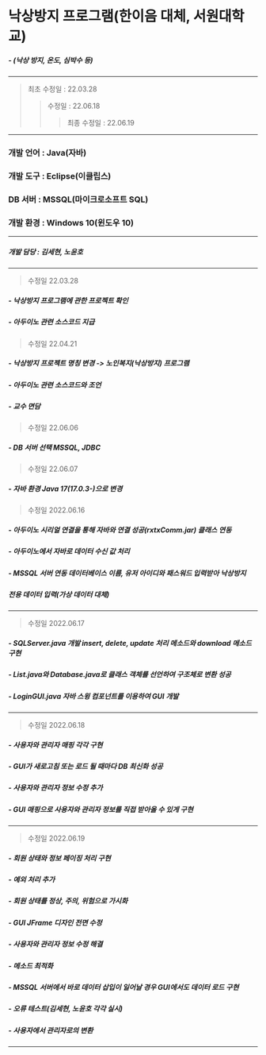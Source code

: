  # 낙상방지 프로그램(한이음 대체, 서원대학교)
 ##### - (낙상 방지, 온도, 심박수 등)
---
> 최초 수정일 : 22.03.28
>> 수정일 : 22.06.18
>>> 최종 수정일 : 22.06.19
---
### 개발 언어 : Java(자바)
### 개발 도구 : Eclipse(이클립스)
### DB 서버 : MSSQL(마이크로소프트 SQL)
### 개발 환경 : Windows 10(윈도우 10)
---
##### 개발 담당 : 김세현, 노윤호
---
> 수정일 22.03.28
##### - 낙상방지 프로그램에 관한 프로젝트 확인
##### - 아두이노 관련 소스코드 지급
> 수정일 22.04.21
##### - 낙상방지 프로젝트 명칭 변경 -> 노인복지(낙상방지) 프로그램
##### - 아두이노 관련 소스코드와 조언
##### - 교수 면담
> 수정일 22.06.06
##### - DB 서버 선택 MSSQL, JDBC
> 수정일 22.06.07
##### - 자바 환경 Java 17(17.0.3-)으로 변경
> 수정일 2022.06.16
##### - 아두이노 시리얼 연결을 통해 자바와 연결 성공(rxtxComm.jar) 클래스 연동
##### - 아두이노에서 자바로 데이터 수신 값 처리 
##### - MSSQL 서버 연동 데이터베이스 이름, 유저 아이디와 패스워드 입력받아 낙상방지
#####   전용 데이터 입력(가상 데이터 대체)
---
> 수정일 2022.06.17
##### - SQLServer.java 개발 insert, delete, update 처리 메소드와 download 메소드 구현
##### - List.java와 Database.java로 클래스 객체를 선언하여 구조체로 변환 성공
##### - LoginGUI.java 자바 스윙 컴포넌트를 이용하여 GUI 개발
---
> 수정일 2022.06.18
##### - 사용자와 관리자 매핑 각각 구현
##### - GUI가 새로고침 또는 로드 될 때마다 DB 최신화 성공
##### - 사용자와 관리자 정보 수정 추가
##### - GUI 매핑으로 사용자와 관리자 정보를 직접 받아올 수 있게 구현
---
> 수정일 2022.06.19
##### - 회원 상태와 정보 페이징 처리 구현
##### - 예외 처리 추가
##### - 회원 상태를 정상, 주의, 위험으로 가시화
##### - GUI JFrame 디자인 전면 수정
##### - 사용자와 관리자 정보 수정 해결
##### - 메소드 최적화
##### - MSSQL 서버에서 바로 데이터 삽입이 일어날 경우 GUI에서도 데이터 로드 구현
##### - 오류 테스트(김세현, 노윤호 각각 실시)
##### - 사용자에서 관리자로의 변환 
---
